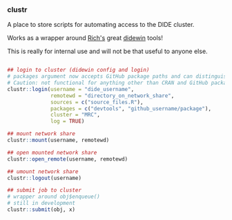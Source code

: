 ### clustr

A place to store scripts for automating access to the DIDE cluster.

Works as a wrapper around [Rich's](https://github.com/richfitz) great [didewin](https://github.com/dide-tools/didewin) tools!

This is really for internal use and will not be that useful to anyone else.


```R

## login to cluster (didewin config and login)
# packages argument now accepts GitHub package paths and can distinguish between CRAN / GitHub
# Caution: not functional for anything other than CRAN and GitHub packages
clustr::login(username = "dide_username",
              remotewd = "directory_on_network_share",
              sources = c("source_files.R"),
              packages = c("devtools", "github_username/package"),
              cluster = "MRC",
              log = TRUE)

## mount network share
clustr::mount(username, remotewd)

## open mounted network share
clustr::open_remote(username, remotewd)

## umount network share
clustr::logout(username)

## submit job to cluster
# wrapper around obj$enqueue()
# still in development
clustr::submit(obj, x)

```
